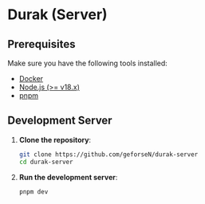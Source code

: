 # Durak (Server)

## Prerequisites

Make sure you have the following tools installed:

- [Docker](https://docs.docker.com/engine/install)
- [Node.js (>= v18.x)](https://nodejs.org/en/download/package-manager)
- [pnpm](https://pnpm.io/installation)

## Development Server

1. **Clone the repository**:

   ```bash
   git clone https://github.com/geforseN/durak-server
   cd durak-server
   ```

2. **Run the development server**:

   ```bash
   pnpm dev
   ```
